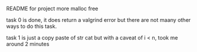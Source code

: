 README for project more malloc free

task 0 is done, it does return a valgrind error but there are not maany other ways to do this task.

task 1 is just a copy paste of str cat but with a caveat of i < n, took me around 2 minutes